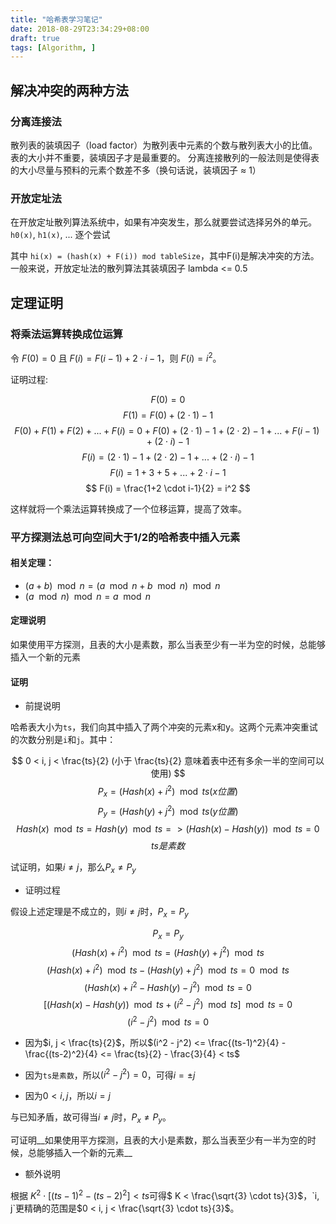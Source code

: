 ```yaml
---
title: "哈希表学习笔记"
date: 2018-08-29T23:34:29+08:00
draft: true
tags: [Algorithm, ]
---
```


<!--more-->

## 解决冲突的两种方法

### 分离连接法

散列表的装填因子（load factor）为散列表中元素的个数与散列表大小的比值。表的大小并不重要，装填因子才是最重要的。
分离连接散列的一般法则是使得表的大小尽量与预料的元素个数差不多（换句话说，装填因子 ≈ 1）

### 开放定址法

在开放定址散列算法系统中，如果有冲突发生，那么就要尝试选择另外的单元。`h0(x)`, `h1(x)`, ... 逐个尝试

其中 `hi(x) = (hash(x) + F(i)) mod tableSize`，其中F(i)是解决冲突的方法。一般来说，开放定址法的散列算法其装填因子 lambda <= 0.5

## 定理证明

### 将乘法运算转换成位运算

令 $F(0) = 0$ 且 $F(i) = F(i - 1) + 2 \cdot i - 1$，则 $F(i) = i ^ 2$。

证明过程:

$$
F(0) = 0
$$
$$
F(1) = F(0) + (2 \cdot 1) - 1
$$
$$
F(0) + F(1) + F(2) + ... + F(i) = 0 + F(0) + (2 \cdot 1) - 1 + (2 \cdot 2) - 1 + ... + F(i-1) + (2 \cdot i) - 1
$$
$$
F(i) = (2 \cdot 1) - 1 + (2 \cdot 2) - 1 + ... + (2 \cdot i) - 1
$$
$$
F(i) = 1 + 3 + 5 + ... + 2 \cdot i - 1
$$
$$
F(i) = \frac{1+2 \cdot i-1}{2} = i^2
$$

这样就将一个乘法运算转换成了一个位移运算，提高了效率。

### 平方探测法总可向空间大于1/2的哈希表中插入元素

#### 相关定理：

+ $(a+b) \mod n = (a \mod n + b \mod n) \mod n$
+ $(a \mod n) \mod n = a \mod n$

#### 定理说明

如果使用平方探测，且表的大小是素数，那么当表至少有一半为空的时候，总能够插入一个新的元素

#### 证明

+ 前提说明

哈希表大小为`ts`，我们向其中插入了两个冲突的元素x和y。这两个元素冲突重试的次数分别是`i`和`j`。其中：

$$
0 < i, j < \frac{ts}{2}  (小于 \frac{ts}{2} 意味着表中还有多余一半的空间可以使用)
$$
$$
P_x = (Hash(x) + i^2) \mod ts (x位置)
$$
$$
P_y = (Hash(y) + j^2) \mod ts (y位置)
$$
$$
Hash(x) \mod {ts} = Hash(y) \mod {ts} => (Hash(x) - Hash(y)) \mod ts = 0
$$
$$
ts 是素数
$$

试证明，如果$i \neq j$，那么$P_x \neq P_y$

+ 证明过程

假设上述定理是不成立的，则$i \neq j$时，$P_x = P_y$

$$
P_x = P_y
$$
$$
(Hash(x) + i^2) \mod ts = (Hash(y) + j^2) \mod ts
$$
$$
(Hash(x) + i^2) \mod ts - (Hash(y) + j^2) \mod ts = 0 \mod ts
$$
$$
(Hash(x) + i^2 - Hash(y) - j^2) \mod ts = 0
$$
$$
[(Hash(x) - Hash(y)) \mod ts + (i^2 - j^2) \mod ts] \mod ts = 0
$$
$$
(i^2 - j^2) \mod ts = 0
$$

+ 因为$i, j < \frac{ts}{2}$，所以$(i^2 - j^2) <= \frac{(ts-1)^2}{4} - \frac{(ts-2)^2}{4} <= \frac{ts}{2} - \frac{3}{4} < ts$

+ 因为`ts是素数`，所以$(i^2 - j^2) = 0$，可得$i=\pm j$
+ 因为$0 < i, j$，所以$i = j$

与已知矛盾，故可得当$i \neq j$时，$P_x \neq P_y$。

可证明__如果使用平方探测，且表的大小是素数，那么当表至少有一半为空的时候，总能够插入一个新的元素__

+ 额外说明

根据 $K^2 \cdot [(ts - 1)^2 - (ts - 2)^2] < ts$可得$ K < \frac{\sqrt{3} \cdot ts}{3}$，`i, j`更精确的范围是$0 < i, j < \frac{\sqrt{3} \cdot ts}{3}$。
